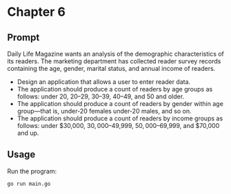 # Chapter 6

## Prompt

Daily Life Magazine wants an analysis of the demographic characteristics of its readers. The marketing department has collected reader survey records containing the age, gender, marital status, and annual income of readers.

- Design an application that allows a user to enter reader data.
- The application should produce a count of readers by age groups as follows: under 20, 20–29, 30–39, 40–49, and 50 and older.
- The application should produce a count of readers by gender within age group—that is, under-20 females under-20 males, and so on.
- The application should produce a count of readers by income groups as follows: under $30,000, $30,000–$49,999, $50,000–$69,999, and $70,000 and up.

## Usage

Run the program:
```bash
go run main.go